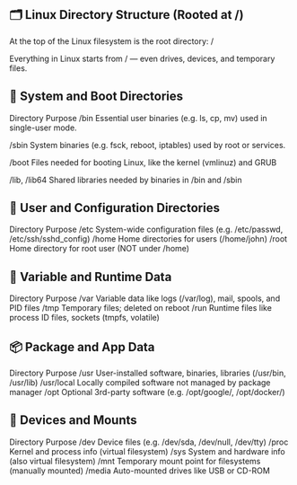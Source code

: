 ## 🗂️ Linux Directory Structure (Rooted at /)
At the top of the Linux filesystem is the root directory: /

Everything in Linux starts from / — even drives, devices, and temporary files.

## 🔧 System and Boot Directories
Directory	Purpose
/bin	Essential user binaries (e.g. ls, cp, mv) used in single-user mode.

/sbin	System binaries (e.g. fsck, reboot, iptables) used by root or services.

/boot	Files needed for booting Linux, like the kernel (vmlinuz) and GRUB

/lib, /lib64	Shared libraries needed by binaries in /bin and /sbin

## 👤 User and Configuration Directories
Directory	Purpose
/etc	System-wide configuration files (e.g. /etc/passwd, /etc/ssh/sshd_config)
/home	Home directories for users (/home/john)
/root	Home directory for root user (NOT under /home)

## 📁 Variable and Runtime Data
Directory	Purpose
/var	Variable data like logs (/var/log), mail, spools, and PID files
/tmp	Temporary files; deleted on reboot
/run	Runtime files like process ID files, sockets (tmpfs, volatile)

## 📦 Package and App Data
Directory	Purpose
/usr	User-installed software, binaries, libraries (/usr/bin, /usr/lib)
/usr/local	Locally compiled software not managed by package manager
/opt	Optional 3rd-party software (e.g. /opt/google/, /opt/docker/)

## 🧪 Devices and Mounts
Directory	Purpose
/dev	Device files (e.g. /dev/sda, /dev/null, /dev/tty)
/proc	Kernel and process info (virtual filesystem)
/sys	System and hardware info (also virtual filesystem)
/mnt	Temporary mount point for filesystems (manually mounted)
/media	Auto-mounted drives like USB or CD-ROM
